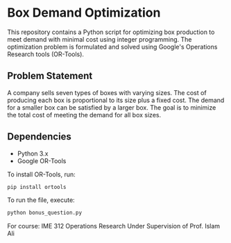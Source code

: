 # Box Demand Optimization

This repository contains a Python script for optimizing box production to meet demand with minimal cost using integer programming. The optimization problem is formulated and solved using Google's Operations Research tools (OR-Tools).

## Problem Statement

A company sells seven types of boxes with varying sizes. The cost of producing each box is proportional to its size plus a fixed cost. The demand for a smaller box can be satisfied by a larger box. The goal is to minimize the total cost of meeting the demand for all box sizes.

## Dependencies

- Python 3.x
- Google OR-Tools

To install OR-Tools, run:
```bash
pip install ortools
```

To run the file, execute:
```bash
python bonus_question.py
```

For course: IME 312  Operations Research
Under Supervision of Prof. Islam Ali
